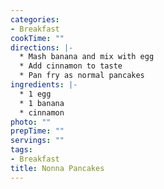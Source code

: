 ```yaml
---
categories:
- Breakfast
cookTime: ""
directions: |-
  * Mash banana and mix with egg
  * Add cinnamon to taste
  * Pan fry as normal pancakes
ingredients: |-
  * 1 egg
  * 1 banana
  * cinnamon
photo: ""
prepTime: ""
servings: ""
tags:
- Breakfast
title: Nonna Pancakes
---
```

